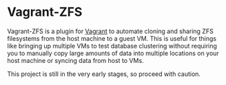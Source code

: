 # Vagrant-ZFS

Vagrant-ZFS is a plugin for [Vagrant][1] to automate cloning and sharing
ZFS filesystems from the host machine to a guest VM. This is useful for
things like bringing up multiple VMs to test database clustering without
requiring you to manually copy large amounts of data into multiple
locations on your host machine or syncing data from host to VMs.

This project is still in the very early stages, so proceed with caution.

[1]: http://www.vagrantup.com/
